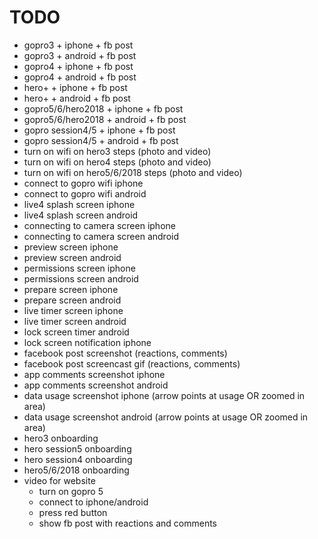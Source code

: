 # TODO
- gopro3 + iphone + fb post
- gopro3 + android + fb post
- gopro4 + iphone + fb post
- gopro4 + android + fb post
- hero+ + iphone + fb post
- hero+ + android + fb post
- gopro5/6/hero2018 + iphone + fb post
- gopro5/6/hero2018 + android + fb post
- gopro session4/5 + iphone + fb post
- gopro session4/5 + android + fb post
- turn on wifi on hero3 steps (photo and video)
- turn on wifi on hero4 steps (photo and video)
- turn on wifi on hero5/6/2018 steps (photo and video)
- connect to gopro wifi iphone
- connect to gopro wifi android
- live4 splash screen iphone
- live4 splash screen android
- connecting to camera screen iphone
- connecting to camera screen android
- preview screen iphone
- preview screen android
- permissions screen iphone
- permissions screen android
- prepare screen iphone
- prepare screen android
- live timer screen iphone
- live timer screen android
- lock screen timer android
- lock screen notification iphone
- facebook post screenshot (reactions, comments)
- facebook post screencast gif (reactions, comments)
- app comments screenshot iphone
- app comments screenshot android
- data usage screenshot iphone (arrow points at usage OR zoomed in area)
- data usage screenshot android (arrow points at usage OR zoomed in area)
- hero3 onboarding
- hero session5 onboarding
- hero session4 onboarding
- hero5/6/2018 onboarding
- video for website
  - turn on gopro 5
  - connect to iphone/android
  - press red button
  - show fb post with reactions and comments